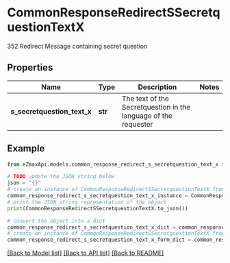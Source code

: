 # CommonResponseRedirectSSecretquestionTextX

352 Redirect Message containing secret question

## Properties

Name | Type | Description | Notes
------------ | ------------- | ------------- | -------------
**s_secretquestion_text_x** | **str** | The text of the Secretquestion in the language of the requester | 

## Example

```python
from eZmaxApi.models.common_response_redirect_s_secretquestion_text_x import CommonResponseRedirectSSecretquestionTextX

# TODO update the JSON string below
json = "{}"
# create an instance of CommonResponseRedirectSSecretquestionTextX from a JSON string
common_response_redirect_s_secretquestion_text_x_instance = CommonResponseRedirectSSecretquestionTextX.from_json(json)
# print the JSON string representation of the object
print(CommonResponseRedirectSSecretquestionTextX.to_json())

# convert the object into a dict
common_response_redirect_s_secretquestion_text_x_dict = common_response_redirect_s_secretquestion_text_x_instance.to_dict()
# create an instance of CommonResponseRedirectSSecretquestionTextX from a dict
common_response_redirect_s_secretquestion_text_x_form_dict = common_response_redirect_s_secretquestion_text_x.from_dict(common_response_redirect_s_secretquestion_text_x_dict)
```
[[Back to Model list]](../README.md#documentation-for-models) [[Back to API list]](../README.md#documentation-for-api-endpoints) [[Back to README]](../README.md)


